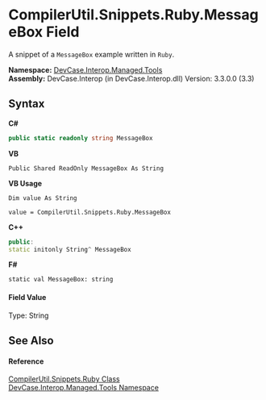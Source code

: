 # CompilerUtil.Snippets.Ruby.MessageBox Field
 

A snippet of a `MessageBox` example written in `Ruby`.

**Namespace:**&nbsp;<a href="N_DevCase_Interop_Managed_Tools">DevCase.Interop.Managed.Tools</a><br />**Assembly:**&nbsp;DevCase.Interop (in DevCase.Interop.dll) Version: 3.3.0.0 (3.3)

## Syntax

**C#**<br />
``` C#
public static readonly string MessageBox
```

**VB**<br />
``` VB
Public Shared ReadOnly MessageBox As String
```

**VB Usage**<br />
``` VB Usage
Dim value As String

value = CompilerUtil.Snippets.Ruby.MessageBox

```

**C++**<br />
``` C++
public:
static initonly String^ MessageBox
```

**F#**<br />
``` F#
static val MessageBox: string
```


#### Field Value
Type: String

## See Also


#### Reference
<a href="T_DevCase_Interop_Managed_Tools_CompilerUtil_Snippets_Ruby">CompilerUtil.Snippets.Ruby Class</a><br /><a href="N_DevCase_Interop_Managed_Tools">DevCase.Interop.Managed.Tools Namespace</a><br />
